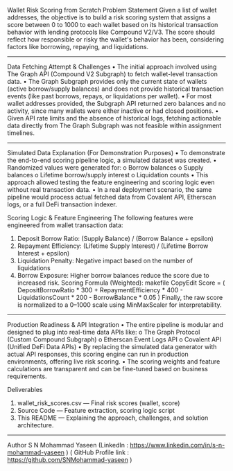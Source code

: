 Wallet Risk Scoring from Scratch 
Problem Statement
Given a list of wallet addresses, the objective is to build a risk scoring system that assigns a score between 0 to 1000 to each wallet based on its historical transaction behavior with lending protocols like Compound V2/V3. The score should reflect how responsible or risky the wallet's behavior has been, considering factors like borrowing, repaying, and liquidations.
________________________________________
Data Fetching Attempt & Challenges
•	The initial approach involved using The Graph API (Compound V2 Subgraph) to fetch wallet-level transaction data.
•	The Graph Subgraph provides only the current state of wallets (active borrow/supply balances) and does not provide historical transaction events (like past borrows, repays, or liquidations per wallet).
•	For most wallet addresses provided, the Subgraph API returned zero balances and no activity, since many wallets were either inactive or had closed positions.
•	Given API rate limits and the absence of historical logs, fetching actionable data directly from The Graph Subgraph was not feasible within assignment timelines.
________________________________________
Simulated Data Explanation (For Demonstration Purposes)
•	To demonstrate the end-to-end scoring pipeline logic, a simulated dataset was created.
•	Randomized values were generated for:
o	Borrow balances
o	Supply balances
o	Lifetime borrow/supply interest
o	Liquidation counts
•	This approach allowed testing the feature engineering and scoring logic even without real transaction data.
•	In a real deployment scenario, the same pipeline would process actual fetched data from Covalent API, Etherscan logs, or a full DeFi transaction indexer.



Scoring Logic & Feature Engineering
The following features were engineered from wallet transaction data:
1.	Deposit Borrow Ratio: (Supply Balance) / (Borrow Balance + epsilon)
2.	Repayment Efficiency: (Lifetime Supply Interest) / (Lifetime Borrow Interest + epsilon)
3.	Liquidation Penalty: Negative impact based on the number of liquidations
4.	Borrow Exposure: Higher borrow balances reduce the score due to increased risk.
Scoring Formula (Weighted):
makefile
CopyEdit
Score = (
    DepositBorrowRatio * 300 +
    RepaymentEfficiency * 400 -
    LiquidationsCount * 200 -
    BorrowBalance * 0.05
)
Finally, the raw score is normalized to a 0–1000 scale using MinMaxScaler for interpretability.
________________________________________
Production Readiness & API Integration
•	The entire pipeline is modular and designed to plug into real-time data APIs like:
o	The Graph Protocol (Custom Compound Subgraph)
o	Etherscan Event Logs API
o	Covalent API (Unified DeFi Data APIs)
•	By replacing the simulated data generator with actual API responses, this scoring engine can run in production environments, offering live risk scoring.
•	The scoring weights and feature calculations are transparent and can be fine-tuned based on business requirements.


Deliverables
1.	wallet_risk_scores.csv — Final risk scores (wallet, score)
2.	Source Code — Feature extraction, scoring logic script
3.	This README — Explaining the approach, challenges, and solution architecture.
________________________________________
Author
S N Mohammad Yaseen
(LinkedIn : https://www.linkedin.com/in/s-n-mohammad-yaseen )
( GitHub Profile link : https://github.com/SNMohammad-yaseen )

